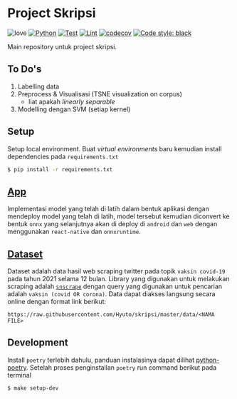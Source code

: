 # Project Skripsi

![love](https://img.shields.io/badge/Made%20with-🖤-white)
[![Python](https://img.shields.io/badge/Python-≥3.8-green?logo=python)](https://www.python.org/)
[![Test](https://github.com/Hyuto/skripsi/actions/workflows/testing.yaml/badge.svg)](https://github.com/Hyuto/skripsi/actions/workflows/testing.yaml)
[![Lint](https://github.com/Hyuto/skripsi/actions/workflows/linting.yaml/badge.svg)](https://github.com/Hyuto/skripsi/actions/workflows/linting.yaml)
[![codecov](https://codecov.io/gh/Hyuto/skripsi/branch/master/graph/badge.svg?token=6L0ICORI22)](https://codecov.io/gh/Hyuto/skripsi)
[![Code style: black](https://img.shields.io/badge/code%20style-black-000000.svg)](https://github.com/psf/black)

Main repository untuk project skripsi.

## To Do's

1. Labelling data
2. Preprocess & Visualisasi (TSNE visualization on corpus)
   - liat apakah _linearly separable_
3. Modelling dengan SVM (setiap kernel)

## Setup

Setup local environment. Buat _virtual environments_ baru kemudian install dependencies pada
`requirements.txt`

```bash
$ pip install -r requirements.txt
```

## [App](https://github.com/Hyuto/skripsi-app)

Implementasi model yang telah di latih dalam bentuk aplikasi dengan mendeploy model yang
telah di latih, model tersebut kemudian diconvert ke bentuk `onnx` yang selanjutnya akan di deploy
di `android` dan `web` dengan menggunakan `react-native` dan `onnxruntime`.

## [Dataset](./data)

Dataset adalah data hasil web scraping twitter pada topik `vaksin covid-19` pada tahun 2021 selama
12 bulan. Library yang digunakan untuk melakukan scraping adalah [`snscrape`](https://github.com/JustAnotherArchivist/snscrape)
dengan query yang digunakan untuk pencarian adalah `vaksin (covid OR corona)`. Data dapat diakses
langsung secara online dengan format link berikut:

```
https://raw.githubusercontent.com/Hyuto/skripsi/master/data/<NAMA FILE>
```

## Development

Install `poetry` terlebih dahulu, panduan instalasinya dapat dilihat
[python-poetry](https://python-poetry.org/docs/#installation).
Setelah proses penginstallan `poetry` run command berikut pada terminal

```bash
$ make setup-dev
```
